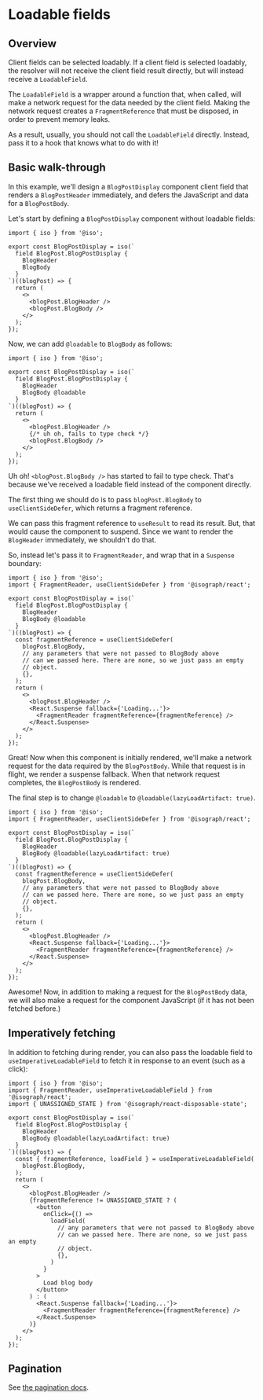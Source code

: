 # Loadable fields

## Overview

Client fields can be selected loadably. If a client field is selected loadably, the resolver will not receive the client field result directly, but will instead receive a `LoadableField`.

The `LoadableField` is a wrapper around a function that, when called, will make a network request for the data needed by the client field. Making the network request creates a `FragmentReference` that must be disposed, in order to prevent memory leaks.

As a result, usually, you should not call the `LoadableField` directly. Instead, pass it to a hook that knows what to do with it!

## Basic walk-through

In this example, we'll design a `BlogPostDisplay` component client field that renders a `BlogPostHeader` immediately, and defers the JavaScript and data for a `BlogPostBody`.

Let's start by defining a `BlogPostDisplay` component without loadable fields:

```tsx
import { iso } from '@iso';

export const BlogPostDisplay = iso(`
  field BlogPost.BlogPostDisplay {
    BlogHeader
    BlogBody
  }
`)((blogPost) => {
  return (
    <>
      <blogPost.BlogHeader />
      <blogPost.BlogBody />
    </>
  );
});
```

Now, we can add `@loadable` to `BlogBody` as follows:

```tsx
import { iso } from '@iso';

export const BlogPostDisplay = iso(`
  field BlogPost.BlogPostDisplay {
    BlogHeader
    BlogBody @loadable
  }
`)((blogPost) => {
  return (
    <>
      <blogPost.BlogHeader />
      {/* uh oh, fails to type check */}
      <blogPost.BlogBody />
    </>
  );
});
```

Uh oh! `<blogPost.BlogBody />` has started to fail to type check. That's because we've received a loadable field instead of the component directly.

The first thing we should do is to pass `blogPost.BlogBody` to `useClientSideDefer`, which returns a fragment reference.

We can pass this fragment reference to `useResult` to read its result. But, that would cause the component to suspend. Since we want to render the `BlogHeader` immediately, we shouldn't do that.

So, instead let's pass it to `FragmentReader`, and wrap that in a `Suspense` boundary:

```tsx
import { iso } from '@iso';
import { FragmentReader, useClientSideDefer } from '@isograph/react';

export const BlogPostDisplay = iso(`
  field BlogPost.BlogPostDisplay {
    BlogHeader
    BlogBody @loadable
  }
`)((blogPost) => {
  const fragmentReference = useClientSideDefer(
    blogPost.BlogBody,
    // any parameters that were not passed to BlogBody above
    // can we passed here. There are none, so we just pass an empty
    // object.
    {},
  );
  return (
    <>
      <blogPost.BlogHeader />
      <React.Suspense fallback={'Loading...'}>
        <FragmentReader fragmentReference={fragmentReference} />
      </React.Suspense>
    </>
  );
});
```

Great! Now when this component is initially rendered, we'll make a network request for the data required by the `BlogPostBody`. While that request is in flight, we render a suspense fallback. When that network request completes, the `BlogPostBody` is rendered.

The final step is to change `@loadable` to `@loadable(lazyLoadArtifact: true)`.

```tsx
import { iso } from '@iso';
import { FragmentReader, useClientSideDefer } from '@isograph/react';

export const BlogPostDisplay = iso(`
  field BlogPost.BlogPostDisplay {
    BlogHeader
    BlogBody @loadable(lazyLoadArtifact: true)
  }
`)((blogPost) => {
  const fragmentReference = useClientSideDefer(
    blogPost.BlogBody,
    // any parameters that were not passed to BlogBody above
    // can we passed here. There are none, so we just pass an empty
    // object.
    {},
  );
  return (
    <>
      <blogPost.BlogHeader />
      <React.Suspense fallback={'Loading...'}>
        <FragmentReader fragmentReference={fragmentReference} />
      </React.Suspense>
    </>
  );
});
```

Awesome! Now, in addition to making a request for the `BlogPostBody` data, we will also make a request for the component JavaScript (if it has not been fetched before.)

## Imperatively fetching

In addition to fetching during render, you can also pass the loadable field to `useImperativeLoadableField` to fetch it in response to an event (such as a click):

```tsx
import { iso } from '@iso';
import { FragmentReader, useImperativeLoadableField } from '@isograph/react';
import { UNASSIGNED_STATE } from '@isograph/react-disposable-state';

export const BlogPostDisplay = iso(`
  field BlogPost.BlogPostDisplay {
    BlogHeader
    BlogBody @loadable(lazyLoadArtifact: true)
  }
`)((blogPost) => {
  const { fragmentReference, loadField } = useImperativeLoadableField(
    blogPost.BlogBody,
  );
  return (
    <>
      <blogPost.BlogHeader />
      {fragmentReference != UNASSIGNED_STATE ? (
        <button
          onClick={() =>
            loadField(
              // any parameters that were not passed to BlogBody above
              // can we passed here. There are none, so we just pass an empty
              // object.
              {},
            )
          }
        >
          Load blog body
        </button>
      ) : (
        <React.Suspense fallback={'Loading...'}>
          <FragmentReader fragmentReference={fragmentReference} />
        </React.Suspense>
      )}
    </>
  );
});
```

## Pagination

See [the pagination docs](../pagination).
